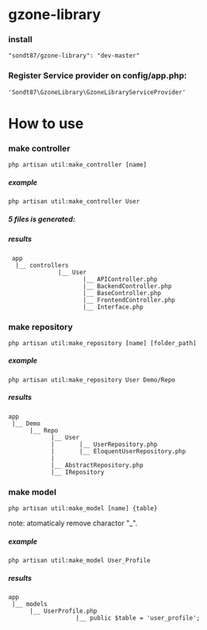 gzone-library
=============
### install
`"sondt87/gzone-library": "dev-master"`

### Register Service provider on config/app.php: 
`'Sondt87\GzoneLibrary\GzoneLibraryServiceProvider'`

How to use
=============

### make controller
`php artisan util:make_controller [name]`
##### example
`php artisan util:make_controller User`
##### 5 files is generated:
##### results
     app 
      |__ controllers
                  |__ User
                         |__ APIController.php
                         |__ BackendController.php
                         |__ BaseController.php
                         |__ FrontendController.php
                         |__ Interface.php
                         
                      

### make repository
`php artisan util:make_repository [name] [folder_path]`

##### example
`php artisan util:make_repository User Demo/Repo`

##### results
    app
     |__ Demo
          |__ Repo
                |__ User
                |       |__ UserRepository.php
                |       |__ EloquentUserRepository.php
                |      
                |__ AbstractRepository.php
                |__ IRepository
                
### make model
`php artisan util:make_model [name] {table}`

note: atomaticaly remove charactor "_".

##### example
`php artisan util:make_model User_Profile`

##### results
    app
     |__ models
          |__ UserProfile.php
                       |__ public $table = 'user_profile';
                
